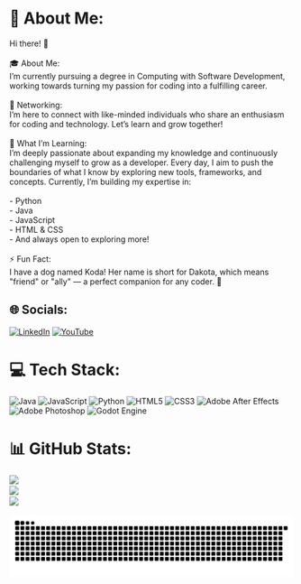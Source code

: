# 💫 About Me:
Hi there! 👋<br><br>🎓 About Me:<br>I’m currently pursuing a degree in Computing with Software Development, working towards turning my passion for coding into a fulfilling career.<br><br>🤝 Networking:<br>I’m here to connect with like-minded individuals who share an enthusiasm for coding and technology. Let’s learn and grow together!<br><br>🌱 What I’m Learning:<br>I’m deeply passionate about expanding my knowledge and continuously challenging myself to grow as a developer. Every day, I aim to push the boundaries of what I know by exploring new tools, frameworks, and concepts. Currently, I’m building my expertise in:<br><br> - Python<br> - Java<br> - JavaScript<br> - HTML & CSS<br> - And always open to exploring more!<br><br>⚡ Fun Fact:<br>I have a dog named Koda! Her name is short for Dakota, which means "friend" or "ally" — a perfect companion for any coder. 🐾


## 🌐 Socials:
[![LinkedIn](https://img.shields.io/badge/LinkedIn-%230077B5.svg?logo=linkedin&logoColor=white)](https://linkedin.com/in/www.linkedin.com/in/calum-stirling-b498b9347) [![YouTube](https://img.shields.io/badge/YouTube-%23FF0000.svg?logo=YouTube&logoColor=white)](https://youtube.com/@https://www.youtube.com/@cahluhm) 

# 💻 Tech Stack:
![Java](https://img.shields.io/badge/java-%23ED8B00.svg?style=for-the-badge&logo=openjdk&logoColor=white) ![JavaScript](https://img.shields.io/badge/javascript-%23323330.svg?style=for-the-badge&logo=javascript&logoColor=%23F7DF1E) ![Python](https://img.shields.io/badge/python-3670A0?style=for-the-badge&logo=python&logoColor=ffdd54) ![HTML5](https://img.shields.io/badge/html5-%23E34F26.svg?style=for-the-badge&logo=html5&logoColor=white) ![CSS3](https://img.shields.io/badge/css3-%231572B6.svg?style=for-the-badge&logo=css3&logoColor=white) ![Adobe After Effects](https://img.shields.io/badge/Adobe%20After%20Effects-9999FF.svg?style=for-the-badge&logo=Adobe%20After%20Effects&logoColor=white) ![Adobe Photoshop](https://img.shields.io/badge/adobe%20photoshop-%2331A8FF.svg?style=for-the-badge&logo=adobe%20photoshop&logoColor=white) ![Godot Engine](https://img.shields.io/badge/GODOT-%23FFFFFF.svg?style=for-the-badge&logo=godot-engine)
# 📊 GitHub Stats:
![](https://github-readme-stats.vercel.app/api?username=calumstirling&theme=gruvbox&hide_border=false&include_all_commits=false&count_private=false)<br/>
![](https://github-readme-streak-stats.herokuapp.com/?user=calumstirling&theme=gruvbox&hide_border=false)<br/>
![](https://github-readme-stats.vercel.app/api/top-langs/?username=calumstirling&theme=gruvbox&hide_border=false&include_all_commits=false&count_private=false&layout=compact)

<picture>
  <source media="(prefers-color-scheme: dark)" srcset="https://raw.githubusercontent.com/calumstirling/calumstirling/output/github-snake-dark.svg" />
  <source media="(prefers-color-scheme: light)" srcset="https://raw.githubusercontent.com/calumstirling/calumstirling/output/github-snake.svg" />
  <img alt="github-snake" src="https://raw.githubusercontent.com/calumstirling/calumstirling/output/github-snake.svg" />
</picture>
